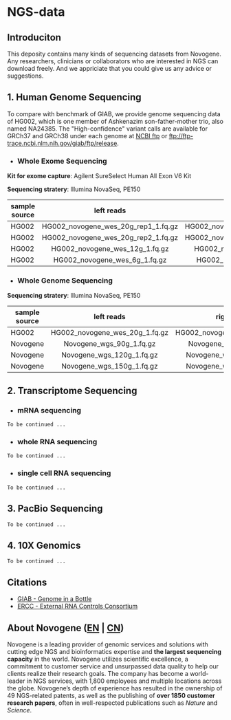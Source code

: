 # NGS-data

## Introduciton

This deposity contains many kinds of sequencing datasets from Novogene. Any researchers, clinicians or collaborators who are interested in NGS can download freely. And we appriciate that you could give us any advice or suggestions.

## 1. Human Genome Sequencing

To compare with benchmark of GIAB, we provide genome sequencing data of HG002, which is one member of Ashkenazim son-father-mother trio, also named NA24385. The "High-confidence" variant calls are available for GRCh37 and GRCh38 under each genome at [NCBI ftp](https://bit.ly/2HNGELT) or ftp://ftp-trace.ncbi.nlm.nih.gov/giab/ftp/release.

- ### Whole Exome Sequencing

**Kit for exome capture**: Agilent SureSelect Human All Exon V6 Kit

**Sequencing stratery**: Illumina NovaSeq, PE150

sample source | left reads | right reads | left md5 | right md5 | data size
---|:--:|:--:|:--:|:--:|:--
HG002 | HG002_novogene_wes_20g_rep1_1.fq.gz | HG002_novogene_wes_20g_rep1_2.fq.gz | xxx | xxx | 20G
HG002 | HG002_novogene_wes_20g_rep2_1.fq.gz | HG002_novogene_wes_20g_rep2_2.fq.gz | xxx | xxx | 20G
HG002 | HG002_novogene_wes_12g_1.fq.gz | HG002_novogene_wes_12g_2.fq.gz | xxx | xxx | 12G
HG002 | HG002_novogene_wes_6g_1.fq.gz | HG002_novogene_wes_6g_2.fq.gz | xxx | xxx | 6G


- ### Whole Genome Sequencing

**Sequencing stratery**: Illumina NovaSeq, PE150

sample source | left reads | right reads | left md5 | right md5 | data size
---|:--:|:--:|:--:|:--:|:--
HG002 | HG002_novogene_wes_20g_1.fq.gz | HG002_novogene_wgs_20g_2.fq.gz | xxx | xxx | 20G
Novogene | Novogene_wgs_90g_1.fq.gz | Novogene_wgs_90g_2.fq.gz | xxx | xxx | 90G
Novogene | Novogene_wgs_120g_1.fq.gz | Novogene_wgs_120g_2.fq.gz | xxx | xxx | 120G
Novogene | Novogene_wgs_150g_1.fq.gz | Novogene_wgs_150g_2.fq.gz | xxx | xxx | 150G


## 2. Transcriptome Sequencing



- ### mRNA sequencing
```
To be continued ...
```
- ### whole RNA sequencing

```
To be continued ...
```

- ### single cell RNA sequencing

```
To be continued ...
```


## 3. PacBio Sequencing
```
To be continued ...
```


## 4. 10X Genomics
```
To be continued ...
```


## Citations
- [GIAB - Genome in a Bottle](https://www.nist.gov/programs-projects/genome-bottle)
- [ERCC - External RNA Controls Consortium](https://jimb.stanford.edu/ercc)


## About Novogene ([EN](https://en.novogene.com) | [CN](http://www.novogene.com))

Novogene is a leading provider of genomic services and solutions with cutting edge NGS and bioinformatics expertise and **the largest sequencing capacity** in the world. Novogene utilizes scientific excellence, a commitment to customer service and unsurpassed data quality to help our clients realize their research goals. The company has become a world-leader in NGS services, with 1,800 employees and multiple locations across the globe. Novogene’s depth of experience has resulted in the ownership of 49 NGS-related patents, as well as the publishing of **over 1850 customer research papers**, often in well-respected publications such as *Nature* and *Science*.
